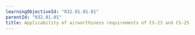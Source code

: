 ```yaml
---
learningObjectiveId: "032.01.01.01"
parentId: "032.01.01"
title: Applicability of airworthiness requirements of CS-23 and CS-25
---
```

